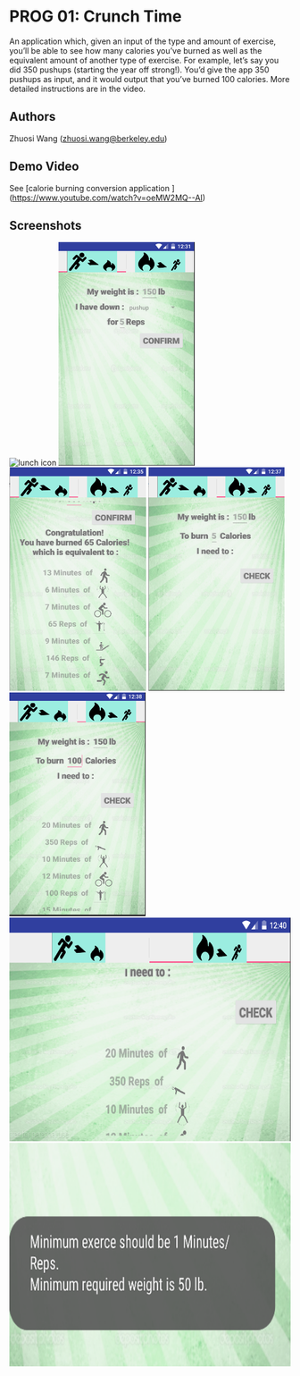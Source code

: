 # PROG 01: Crunch Time

An application which, given an input of the type and amount of exercise, you’ll be able to see how many calories you’ve burned as well as the equivalent amount of another type of exercise. For example, let’s say you did 350 pushups (starting the year off strong!). You’d give the app 350 pushups as input, and it would output that you’ve burned 100 calories. More detailed instructions are in the video.

## Authors

Zhuosi Wang ([zhuosi.wang@berkeley.edu](mailto:zhuosi.wang@berkeley.edu))

## Demo Video

See [calorie burning conversion application ] (https://www.youtube.com/watch?v=oeMW2MQ--AI)

## Screenshots
<img src="screenshots/lunch icon.png" height="100" alt="lunch icon"/>
<img src="screenshots/first tab.png" height="400" alt="first tab"/>
<img src="screenshots/first tab 2.png" height="400" alt="first tab 2"/>
<img src="screenshots/second tab.png" height="400" alt="second tab"/>
<img src="screenshots/second tab 2.png" height="400" alt="second tab 2"/>
<img src="screenshots/rotate.png" height="400" alt="rotate"/>
<img src="screenshots/toast notification.png" height="400" alt="toast notification"/>

